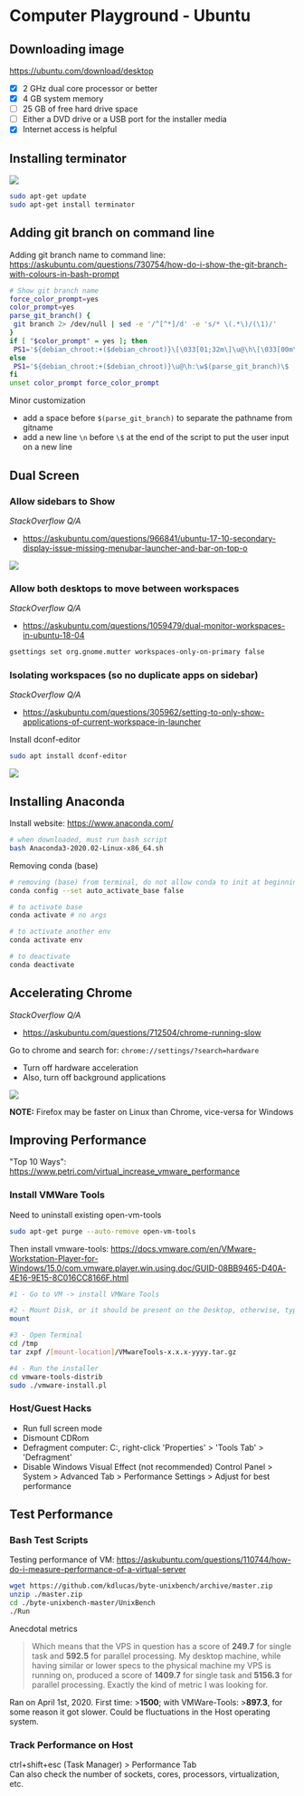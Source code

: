 # Computer Playground - Ubuntu

## Downloading image
https://ubuntu.com/download/desktop
- [x] 2 GHz dual core processor or better
- [x] 4 GB system memory
- [ ] 25 GB of free hard drive space
- [ ] Either a DVD drive or a USB port for the installer media
- [x] Internet access is helpful

## Installing terminator
![](https://4.bp.blogspot.com/-kaRacC5Jdo8/UJUg-gTG7kI/AAAAAAAABBw/iYiRnZ0t8vA/s1600/Screenshot%2Bat%2B2012-11-03%2B19%253A08%253A57.png)
```bash
sudo apt-get update
sudo apt-get install terminator
```

## Adding git branch on command line
Adding git branch name to command line:
https://askubuntu.com/questions/730754/how-do-i-show-the-git-branch-with-colours-in-bash-prompt

```bash
# Show git branch name
force_color_prompt=yes
color_prompt=yes
parse_git_branch() {
 git branch 2> /dev/null | sed -e '/^[^*]/d' -e 's/* \(.*\)/(\1)/'
}
if [ "$color_prompt" = yes ]; then
 PS1='${debian_chroot:+($debian_chroot)}\[\033[01;32m\]\u@\h\[\033[00m\]:\[\033[01;34m\]\w\[\033[01;31m\]$(parse_git_branch)\[\033[00m\]\$ '
else
 PS1='${debian_chroot:+($debian_chroot)}\u@\h:\w$(parse_git_branch)\$ '
fi
unset color_prompt force_color_prompt
```

Minor customization
- add a space before `$(parse_git_branch)` to separate the pathname from gitname
- add a new line `\n` before `\$` at the end of the script to put the user input on a new line

## Dual Screen

### Allow sidebars to Show
_StackOverflow Q/A_
- https://askubuntu.com/questions/966841/ubuntu-17-10-secondary-display-issue-missing-menubar-launcher-and-bar-on-top-o

![](https://i.stack.imgur.com/v8FN1.png)

### Allow both desktops to move between workspaces
_StackOverflow Q/A_
- https://askubuntu.com/questions/1059479/dual-monitor-workspaces-in-ubuntu-18-04

```bash
gsettings set org.gnome.mutter workspaces-only-on-primary false
```

### Isolating workspaces (so no duplicate apps on sidebar)
_StackOverflow Q/A_
- https://askubuntu.com/questions/305962/setting-to-only-show-applications-of-current-workspace-in-launcher

Install dconf-editor
```bash
sudo apt install dconf-editor
```

![](https://i.stack.imgur.com/QmyDh.png)

## Installing Anaconda

Install website: https://www.anaconda.com/
```bash
# when downloaded, must run bash script
bash Anaconda3-2020.02-Linux-x86_64.sh
```

Removing conda (base)
```bash
# removing (base) from terminal, do not allow conda to init at beginning
conda config --set auto_activate_base false

# to activate base
conda activate # no args

# to activate another env
conda activate env

# to deactivate
conda deactivate
```

## Accelerating Chrome
_StackOverflow Q/A_
- https://askubuntu.com/questions/712504/chrome-running-slow

Go to chrome and search for: `chrome://settings/?search=hardware`
- Turn off hardware acceleration
- Also, turn off background applications

![](https://i.stack.imgur.com/1eCDf.jpg)

**NOTE:** Firefox may be faster on Linux than Chrome, vice-versa for Windows

## Improving Performance
"Top 10 Ways": https://www.petri.com/virtual_increase_vmware_performance

### Install VMWare Tools
Need to uninstall existing open-vm-tools

```bash
sudo apt-get purge --auto-remove open-vm-tools
```

Then install vmware-tools: https://docs.vmware.com/en/VMware-Workstation-Player-for-Windows/15.0/com.vmware.player.win.using.doc/GUID-08BB9465-D40A-4E16-9E15-8C016CC8166F.html

```bash
#1 - Go to VM -> install VMWare Tools

#2 - Mount Disk, or it should be present on the Desktop, otherwise, type
mount

#3 - Open Terminal
cd /tmp
tar zxpf /[mount-location]/VMwareTools-x.x.x-yyyy.tar.gz

#4 - Run the installer
cd vmware-tools-distrib
sudo ./vmware-install.pl
```

### Host/Guest Hacks
- Run full screen mode
- Dismount CDRom
- Defragment computer: C:\, right-click 'Properties' > 'Tools Tab' > 'Defragment'
- Disable Windows Visual Effect (not recommended)
  Control Panel > System > Advanced Tab > Performance Settings > Adjust for best performance

## Test Performance

### Bash Test Scripts
Testing performance of VM: https://askubuntu.com/questions/110744/how-do-i-measure-performance-of-a-virtual-server

```bash
wget https://github.com/kdlucas/byte-unixbench/archive/master.zip
unzip ./master.zip
cd ./byte-unixbench-master/UnixBench
./Run
```
Anecdotal metrics
> Which means that the VPS in question has a score of **249.7** for single task and **592.5** for parallel processing.
> My desktop machine, while having similar or lower specs to the physical machine my VPS is running on, produced a score of **1409.7** for single task and **5156.3** for parallel processing. Exactly the kind of metric I was looking for.

Ran on April 1st, 2020. First time: >**1500**; with VMWare-Tools: >**897.3**, for some reason it got slower. Could be fluctuations in the Host operating system.

### Track Performance on Host
ctrl+shift+esc (Task Manager) > Performance Tab <br>
Can also check the number of sockets, cores, processors, virtualization, etc.
